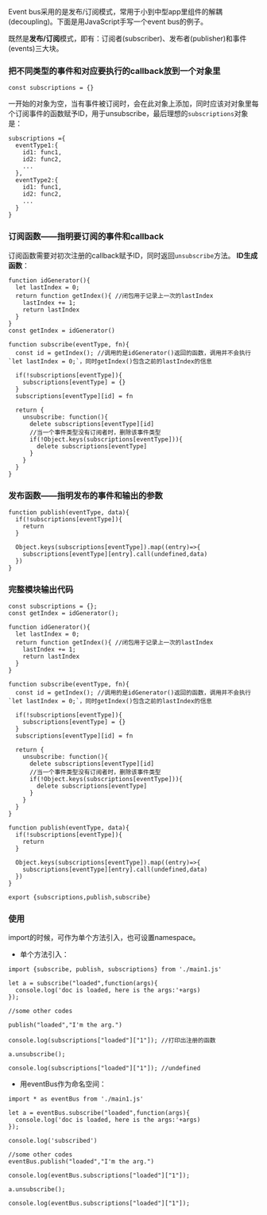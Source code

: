 Event bus采用的是发布/订阅模式，常用于小到中型app里组件的解耦(decoupling)。下面是用JavaScript手写一个event bus的例子。

既然是**发布/订阅**模式，即有：订阅者(subscriber)、发布者(publisher)和事件(events)三大块。

### 把不同类型的事件和对应要执行的callback放到一个对象里
```
const subscriptions = {}
```
一开始的对象为空，当有事件被订阅时，会在此对象上添加，同时应该对对象里每个订阅事件的函数赋予ID，用于unsubscribe，最后理想的`subscriptions`对象是：
```
subscriptions ={
  eventType1:{
    id1: func1,
    id2: func2,
    ...
  },
  eventType2:{
    id1: func1,
    id2: func2,
    ...
  }
}
```

### 订阅函数——指明要订阅的事件和callback
订阅函数需要对初次注册的callback赋予ID，同时返回`unsubscribe`方法。
**ID生成函数**：
```
function idGenerator(){
  let lastIndex = 0;
  return function getIndex(){ //闭包用于记录上一次的lastIndex
    lastIndex += 1;
    return lastIndex
  }
}
const getIndex = idGenerator()
```
```
function subscribe(eventType, fn){
  const id = getIndex(); //调用的是idGenerator()返回的函数，调用并不会执行`let lastIndex = 0;`，同时getIndex()包含之前的lastIndex的信息

  if(!subscriptions[eventType]){
    subscriptions[eventType] = {}
  }
  subscriptions[eventType][id] = fn

  return {
    unsubscribe: function(){
      delete subscriptions[eventType][id]
      //当一个事件类型没有订阅者时，删除该事件类型
      if(!Object.keys(subscriptions[eventType])){
        delete subscriptions[eventType]
      }
    }
  }
}
```

### 发布函数——指明发布的事件和输出的参数
```
function publish(eventType, data){
  if(!subscriptions[eventType]){
    return
  }

  Object.keys(subscriptions[eventType]).map((entry)=>{
    subscriptions[eventType][entry].call(undefined,data)
  })
}
```

### 完整模块输出代码
```
const subscriptions = {};
const getIndex = idGenerator();

function idGenerator(){
  let lastIndex = 0;
  return function getIndex(){ //闭包用于记录上一次的lastIndex
    lastIndex += 1;
    return lastIndex
  }
}

function subscribe(eventType, fn){
  const id = getIndex(); //调用的是idGenerator()返回的函数，调用并不会执行`let lastIndex = 0;`，同时getIndex()包含之前的lastIndex的信息

  if(!subscriptions[eventType]){
    subscriptions[eventType] = {}
  }
  subscriptions[eventType][id] = fn

  return {
    unsubscribe: function(){
      delete subscriptions[eventType][id]
      //当一个事件类型没有订阅者时，删除该事件类型
      if(!Object.keys(subscriptions[eventType])){
        delete subscriptions[eventType]
      }
    }
  }
}

function publish(eventType, data){
  if(!subscriptions[eventType]){
    return
  }

  Object.keys(subscriptions[eventType]).map((entry)=>{
    subscriptions[eventType][entry].call(undefined,data)
  })
}

export {subscriptions,publish,subscribe} 
```

### 使用
import的时候，可作为单个方法引入，也可设置namespace。

+ 单个方法引入：
```
import {subscribe, publish, subscriptions} from './main1.js'

let a = subscribe("loaded",function(args){
  console.log('doc is loaded, here is the args:'+args)
});

//some other codes

publish("loaded","I'm the arg.")

console.log(subscriptions["loaded"]["1"]); //打印出注册的函数

a.unsubscribe();

console.log(subscriptions["loaded"]["1"]); //undefined
```

+ 用eventBus作为命名空间：
```
import * as eventBus from './main1.js'

let a = eventBus.subscribe("loaded",function(args){
  console.log('doc is loaded, here is the args:'+args)
});

console.log('subscribed')

//some other codes
eventBus.publish("loaded","I'm the arg.")

console.log(eventBus.subscriptions["loaded"]["1"]);

a.unsubscribe();

console.log(eventBus.subscriptions["loaded"]["1"]);
```